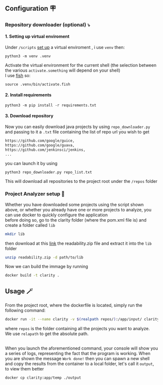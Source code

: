 ## Configuration 🪧

### Repository downloader (optional) ⤵️

#### 1. Setting up virtual enviroment

Under `/scripts` [set up](https://packaging.python.org/en/latest/guides/installing-using-pip-and-virtual-environments/) a virtual enviroment , i use `venv` then:

```python3
python3 -m venv .venv
```

Activate the virtual environment for the current
shell (the selection between the various `activate.something` will depend on your shell) <br>
I use [fish](https://fishshell.com/) so:

```python3
source .venv/bin/activate.fish
```

#### 2. Install requirements

```python3
python3 -m pip install -r requirements.txt
```

#### 3. Download repository

Now you can easily download java projects by using `repo_downloader.py` and passing to it
a `.txt` file containing the list of repo url you wish to get

```txt
https://github.com/google/guice,
https://github.com/google/guava,
https://github.com/jenkinsci/jenkins,
...
```

you can launch it by using

```python3
python3 repo_downloader.py repo_list.txt
```

This will download all repositories to the project root under the `/repos` folder

### Project Analyzer setup 🗾

Whether you have downloaded some projects using the script shown above, or whether you already have one or more projects to analyze, you can use docker to quickly configure the application <br>
before doing so, go to the clarity folder (where the pom.xml file is) and create a folder called `lib`

```bash
mkdir lib
```

then download at this [link](https://dibt.unimol.it/report/readability/files/readability.zip) the readability.zip file and extract it into the `lib` folder

```bash
unzip readability.zip -d path/to/lib
```

Now we can build the immage by running

```bash
docker build -t clarity .
```

## Usage 🪄

From the project root, where the dockerfile is located, simply run the following command:

```bash
docker run -it --name clarity -v $(realpath repos/):/app/input/ clarity:latest
```

where `repos` is the folder containing all the projects you want to analyze. <br>
We use `relapath` to get the absolute path. <br> <br>

When you launch the aforementioned command, your console will show you a series of logs, representing the fact
that the program is working. When you are shown the message `Work done!` then you can spawn a new shell
and copy the results from the container to a local folder, let's call it `output`, to view them better

```bash
docker cp clarity:app/temp ./output
```


